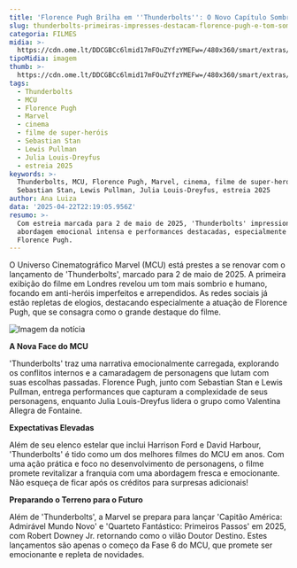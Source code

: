 ```yaml
---
title: 'Florence Pugh Brilha em ''Thunderbolts'': O Novo Capítulo Sombrio do MCU'
slug: thunderbolts-primeiras-impresses-destacam-florence-pugh-e-tom-sombrio
categoria: FILMES
midia: >-
  https://cdn.ome.lt/DDCGBCc6lmid17mFOuZYfzYMEFw=/480x360/smart/extras/conteudos/thunderbolts-1_uyI0gcw.jpg
tipoMidia: imagem
thumb: >-
  https://cdn.ome.lt/DDCGBCc6lmid17mFOuZYfzYMEFw=/480x360/smart/extras/conteudos/thunderbolts-1_uyI0gcw.jpg
tags:
  - Thunderbolts
  - MCU
  - Florence Pugh
  - Marvel
  - cinema
  - filme de super-heróis
  - Sebastian Stan
  - Lewis Pullman
  - Julia Louis-Dreyfus
  - estreia 2025
keywords: >-
  Thunderbolts, MCU, Florence Pugh, Marvel, cinema, filme de super-heróis,
  Sebastian Stan, Lewis Pullman, Julia Louis-Dreyfus, estreia 2025
author: Ana Luiza
data: '2025-04-22T22:19:05.956Z'
resumo: >-
  Com estreia marcada para 2 de maio de 2025, 'Thunderbolts' impressiona com uma
  abordagem emocional intensa e performances destacadas, especialmente de
  Florence Pugh.
---
```


O Universo Cinematográfico Marvel (MCU) está prestes a se renovar com o lançamento de 'Thunderbolts', marcado para 2 de maio de 2025. A primeira exibição do filme em Londres revelou um tom mais sombrio e humano, focando em anti-heróis imperfeitos e arrependidos. As redes sociais já estão repletas de elogios, destacando especialmente a atuação de Florence Pugh, que se consagra como o grande destaque do filme.

<blockquote class="twitter-tweet"><a href="https://twitter.com/user/status/1914783775508115591"></a></blockquote>

![Imagem da notícia](https://cdn.ome.lt/IbqWMgvwLAgBTc9vL_Xx5ywyRsw=/fit-in/837x500/smart/uploads/conteudo/fotos/thunderbolts_XZyJGej.png)

<blockquote class="twitter-tweet"><a href="https://twitter.com/user/status/1914779045130076576"></a></blockquote>

**A Nova Face do MCU**

<blockquote class="twitter-tweet"><a href="https://twitter.com/user/status/1914783702757818372"></a></blockquote>

'Thunderbolts' traz uma narrativa emocionalmente carregada, explorando os conflitos internos e a camaradagem de personagens que lutam com suas escolhas passadas. Florence Pugh, junto com Sebastian Stan e Lewis Pullman, entrega performances que capturam a complexidade de seus personagens, enquanto Julia Louis-Dreyfus lidera o grupo como Valentina Allegra de Fontaine.

<blockquote class="twitter-tweet"><a href="https://twitter.com/user/status/1914782176136323540"></a></blockquote>

**Expectativas Elevadas**

<blockquote class="twitter-tweet"><a href="https://twitter.com/user/status/1914778750723440643"></a></blockquote>

Além de seu elenco estelar que inclui Harrison Ford e David Harbour, 'Thunderbolts' é tido como um dos melhores filmes do MCU em anos. Com uma ação prática e foco no desenvolvimento de personagens, o filme promete revitalizar a franquia com uma abordagem fresca e emocionante. Não esqueça de ficar após os créditos para surpresas adicionais!

<blockquote class="twitter-tweet"><a href="https://twitter.com/user/status/1914779196217549211"></a></blockquote>

**Preparando o Terreno para o Futuro**

<blockquote class="twitter-tweet"><a href="https://twitter.com/user/status/1914786024414212215"></a></blockquote>

Além de 'Thunderbolts', a Marvel se prepara para lançar 'Capitão América: Admirável Mundo Novo' e 'Quarteto Fantástico: Primeiros Passos' em 2025, com Robert Downey Jr. retornando como o vilão Doutor Destino. Estes lançamentos são apenas o começo da Fase 6 do MCU, que promete ser emocionante e repleta de novidades.
